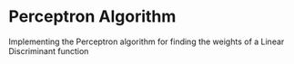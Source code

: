 # Perceptron Algorithm
 Implementing the Perceptron algorithm for finding the weights of  a Linear Discriminant function
